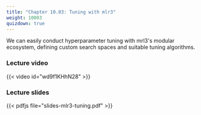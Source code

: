 ```yaml
---
title: "Chapter 10.03: Tuning with mlr3"
weight: 10003
quizdown: true
---
```

We can easily conduct hyperparameter tuning with mrl3's modular ecosystem, defining custom search spaces and suitable tuning algorithms.

<!--more-->

### Lecture video

{{< video id="wd9f1KHhN28" >}}

### Lecture slides

{{< pdfjs file="slides-mlr3-tuning.pdf" >}}
